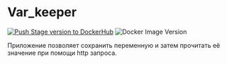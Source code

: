 # Var_keeper

[![Push Stage version to DockerHub](https://github.com/SanyaPilot/var_keeper/actions/workflows/staging.yml/badge.svg)](https://github.com/SanyaPilot/var_keeper/actions/workflows/staging.yml) ![Docker Image Version](https://img.shields.io/docker/v/sanyapilot/var_keeper?sort=date&label=build%20for%20commit)

Приложение позволяет сохранить переменную и затем прочитать её значение при помощи http запроса.
